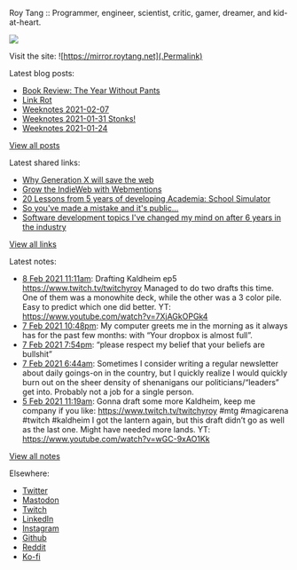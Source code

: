 Roy Tang :: Programmer, engineer, scientist, critic, gamer, dreamer, and kid-at-heart.

![](https://roytang.net/img/profile.jpg)

Visit the site: ![https://mirror.roytang.net](.Permalink)

Latest blog posts:
    

- [Book Review: The Year Without Pants](https://mirror.roytang.net/2021/02/book-review-the-year-without-pants/)
- [Link Rot](https://mirror.roytang.net/2021/02/link-rot/)
- [Weeknotes 2021-02-07](https://mirror.roytang.net/2021/02/weeknotes-2021-02-07/)
- [Weeknotes 2021-01-31 Stonks!](https://mirror.roytang.net/2021/01/weeknotes-2021-01-31/)
- [Weeknotes 2021-01-24](https://mirror.roytang.net/2021/01/weeknotes-2021-01-24/)

[View all posts](https://mirror.roytang.net/blog)

Latest shared links:
    

- [Why Generation X will save the web](https://mirror.roytang.net/2021/02/why-generation-x-will-save-the-web/)
- [Grow the IndieWeb with Webmentions](https://mirror.roytang.net/2021/01/grow-the-indieweb-with-webmentions/)
- [20 Lessons from 5 years of developing Academia: School Simulator](https://mirror.roytang.net/2021/01/20-lessons-from-5-years-of-developing-academia-school-simulator/)
- [So you&#39;ve made a mistake and it&#39;s public...](https://mirror.roytang.net/2021/01/so-youve-made-a-mistake-and-its-public/)
- [Software development topics I&#39;ve changed my mind on after 6 years in the industry](https://mirror.roytang.net/2021/01/software-development-topics-ive-changed-my-mind-on-after-6-years-in-the-industry/)

[View all links](https://mirror.roytang.net/links)

Latest notes:
    

- [8 Feb 2021 11:11am](https://mirror.roytang.net/2021/02/1358735311971483650/): Drafting Kaldheim ep5 https://www.twitch.tv/twitchyroy
Managed to do two drafts this time. One of them was a monowhite deck, while the other was a 3 color pile. Easy to predict which one did better.
YT: https://www.youtube.com/watch?v=7XjAGkOPGk4
- [7 Feb 2021 10:48pm](https://mirror.roytang.net/2021/02/146ce75d91951cde348df07bbf175ad4/): My computer greets me in the morning as it always has for the past few months: with &ldquo;Your dropbox is almost full&rdquo;.
- [7 Feb 2021 7:54pm](https://mirror.roytang.net/2021/02/gmeu5pi/): “please respect my belief that your beliefs are bullshit”
- [7 Feb 2021 6:44am](https://mirror.roytang.net/2021/02/1358305512517849089/): Sometimes I consider writing a regular newsletter about daily goings-on in the country, but I quickly realize I would quickly burn out on the sheer density of shenanigans our politicians/&ldquo;leaders&rdquo; get into. Probably not a job for a single person.
- [5 Feb 2021 11:19am](https://mirror.roytang.net/2021/02/1357650153709142017/): Gonna draft some more Kaldheim, keep me company if you like: https://www.twitch.tv/twitchyroy #mtg #magicarena #twitch #kaldheim
I got the lantern again, but this draft didn&rsquo;t go as well as the last one. Might have needed more lands.
YT: https://www.youtube.com/watch?v=wGC-9xAO1Kk

[View all notes](https://mirror.roytang.net/notes)

Elsewhere:

- [Twitter](https://twitter.com/roytang)
- [Mastodon](https://mastodon.technology/@roytang)
- [Twitch](https://twitch.tv/twitchyroy)
- [LinkedIn](https://www.linkedin.com/in/roytang)
- [Instagram](https://instagram.com/roytang0400)
- [Github](https://github.com/roytang)
- [Reddit](https://reddit.com/u/hungryroy)
- [Ko-fi](https://ko-fi.com/roytang)